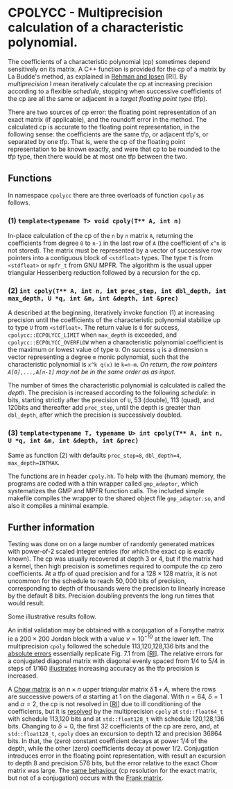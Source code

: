 # CPOLYCC - Multiprecision calculation of a characteristic polynomial.

The coefficients of a characteristic polynomial (cp) sometimes depend sensitively on its
matrix. A C++ function is provided for the cp of a matrix by La Budde's method, as explained in
[Rehman and Ipsen](https://arxiv.org/abs/1104.3769) [RI]. By _multiprecision_ I mean iteratively
calculate the cp at increasing precision according to a flexible _schedule_, stopping when
successive coefficients of the cp are all the same or adjacent in a _target floating point type_
(tfp).

There are two sources of cp error: the floating point representation of an exact matrix (if
applicable), and the roundoff error in the method.  The calculated cp is accurate to the
floating point representation, in the following sense: the coefficients are the same tfp, or
adjacent tfp's, or separated by one tfp. That is, were the cp of the floating point
representation to be known exactly, and were that cp to be rounded to the tfp type, then there
would be at most one tfp between the two.

## Functions

In namespace `cpolycc` there are three overloads of function `cpoly` as follows.

### (1) `template<typename T> void cpoly(T** A, int n)` 

In-place calculation of the cp of the `n` by `n` matrix `A`, returning the coefficients from
degree `0` to `n-1` in the last row of `A` (the coefficient of `x^n` is not stored).  The matrix
must be represented by a vector of successive row pointers into a contiguous block of
`<stdfloat>` types. The type `T` is from `<stdfloat>` or `mpfr_t` from GNU MPFR. The algorithm
is the usual upper triangular Hessenberg reduction followed by a recursion for the cp.

### (2) `int cpoly(T** A, int n, int prec_step, int dbl_depth, int max_depth, U *q, int &m, int &depth, int &prec)`

A described at the beginning, iteratively invoke function (1) at increasing precision until the
coefficients of the characteristic polynomial stabilize up to type `U` from `<stdfloat>`. The
return value is `0` for success, `cpolycc::ECPOLYCC_LIMIT` when `max_depth` is exceeded, and
`cpolycc::ECPOLYCC_OVERFLOW` when a characteristic polynomial coefficient is the maximum or
lowest value of type `U`.  On success `q` is a dimension `m` vector representing a degree `m`
monic polynomial, such that the characteristic polynomial is `x^k q(x)` ie `k=n-m`. _On return,
the row pointers `A[0],...,A[n-1]` may not be in the same order as as input._

The number of times the characteristic polynomial is calculated is called the _depth_. The
precision is increased according to the following _schedule_: in bits, starting strictly after
the precision of `U`, 53 (double), 113 (quad), and 120bits and thereafter add `prec_step`, until
the depth is greater than `dbl_depth`, after which the precision is successively doubled.

### (3) `template<typename T, typename U> int cpoly(T** A, int n, U *q, int &m, int &depth, int &prec)`
Same as function (2) with defaults `prec_step=8`, `dbl_depth=4`, `max_depth=INTMAX`.

The functions are in header `cpoly.hh`. To help with the (human) memory, the programs are coded
with a thin wrapper called `gmp_adaptor`, which systematizes the GMP and MPFR function
calls. The included simple makefile compiles the wrapper to the shared object file
`gmp_adapter.so`, and also it compiles a minimal example.

## Further information

Testing was done on on a large number of randomly generated matrices with power-of-2 scaled
integer entries (for which the exact cp is exactly known). The cp was usually recovered at depth
3 or 4, but if the matrix had a kernel, then high precision is sometimes required to compute
the cp zero coefficients. At a tfp of quad precision and for a $128\times128$ matrix, it is not
uncommon for the schedule to reach $50,000$ bits of precision, corresponding to depth of
thousands were the precision to linearly increase by the default $8$ bits. Precision doubling
prevents the long run times that would result.

Some illustrative results follow.

An initial validation may be obtained with a conjugation of a Forsythe matrix ie a
$200\times200$ Jordan block with a value $\nu=10^{-10}$ at the lower left. The multiprecision
`cpoly` followed the schedule 113,120,128,136 bits and the [absolute
errors](./fig1_captioned.pdf) essentially replicate Fig. 7.1 from
[[RI](https://arxiv.org/abs/1104.3769)].  The relative errors for a conjugated diagonal matrix
with diagonal evenly spaced from $1/4$ to $5/4$ in steps of 1/160
[illustrates](./fig2_captioned.pdf) increasing accuracy as the tfp precision is increased.

A [Chow matrix](https://www.mathworks.com/help/matlab/ref/gallery.html) is an $n\times n$ upper
triangular matrix $\delta\,\mathbf1+A$, where the rows are successive powers of $\alpha$
starting at $1$ on the diagonal.  With $n=64$, $\delta=1$ and $\alpha=2$, the cp is not resolved
in [[RI](https://arxiv.org/abs/1104.3769)] due to ill conditioning of the coefficients, but it
is [resolved](./fig3_captioned.pdf) by the multiprecision `cpoly` at `std::float64_t` with
schedule 113,120 bits and at `std::float128_t` with schedule 120,128,136 bits. Changing to
$\delta=0$, the first 32 coefficients of the cp are zero, and, at `std::float128_t`, `cpoly`
does an excursion to depth 12 and precision 36864 bits. In that, the (zero) constant coefficient
decays at power $1/4$ of the depth, while the other (zero) coefficients decay at power
$1/2$. Conjugation introduces error in the floating point representation, with result an
excursion to depth 8 and precision 576 bits, but the error relative to the exact Chow matrix was
large. The [same behaviour](./fig4_captioned.pdf) (cp resolution for the exact matrix, but not
of a conjugation) occurs with the 
[Frank matrix](https://nhigham.com/2022/01/25/what-is-the-frank-matrix).
